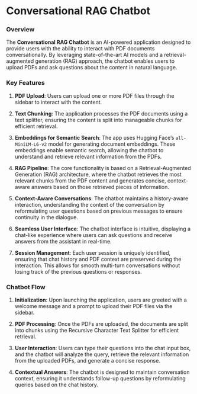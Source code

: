 # Conversational RAG Chatbot

### Overview

The **Conversational RAG Chatbot** is an AI-powered application designed to provide users with the ability to interact with PDF documents conversationally. By leveraging state-of-the-art AI models and a retrieval-augmented generation (RAG) approach, the chatbot enables users to upload PDFs and ask questions about the content in natural language.

### Key Features

1. **PDF Upload**: Users can upload one or more PDF files through the sidebar to interact with the content.
  
2. **Text Chunking**: The application processes the PDF documents using a text splitter, ensuring the content is split into manageable chunks for efficient retrieval.

3. **Embeddings for Semantic Search**: The app uses Hugging Face’s `all-MiniLM-L6-v2` model for generating document embeddings. These embeddings enable semantic search, allowing the chatbot to understand and retrieve relevant information from the PDFs.

4. **RAG Pipeline**: The core functionality is based on a Retrieval-Augmented Generation (RAG) architecture, where the chatbot retrieves the most relevant chunks from the PDF content and generates concise, context-aware answers based on those retrieved pieces of information.

5. **Context-Aware Conversations**: The chatbot maintains a history-aware interaction, understanding the context of the conversation by reformulating user questions based on previous messages to ensure continuity in the dialogue.

6. **Seamless User Interface**: The chatbot interface is intuitive, displaying a chat-like experience where users can ask questions and receive answers from the assistant in real-time.

7. **Session Management**: Each user session is uniquely identified, ensuring that chat history and PDF context are preserved during the interaction. This allows for smooth multi-turn conversations without losing track of the previous questions or responses.

### Chatbot Flow

1. **Initialization**: Upon launching the application, users are greeted with a welcome message and a prompt to upload their PDF files via the sidebar.

2. **PDF Processing**: Once the PDFs are uploaded, the documents are split into chunks using the Recursive Character Text Splitter for efficient retrieval.

3. **User Interaction**: Users can type their questions into the chat input box, and the chatbot will analyze the query, retrieve the relevant information from the uploaded PDFs, and generate a concise response.

4. **Contextual Answers**: The chatbot is designed to maintain conversation context, ensuring it understands follow-up questions by reformulating queries based on the chat history.

